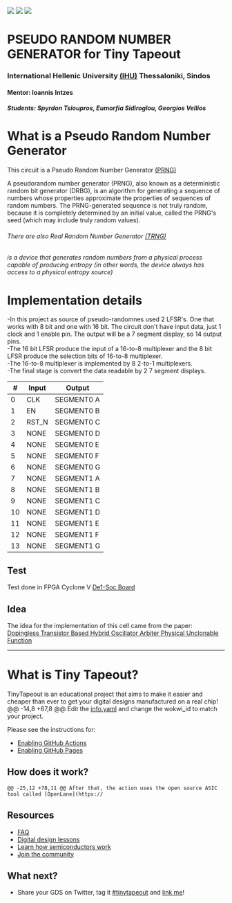![](../../workflows/gds/badge.svg) ![](../../workflows/docs/badge.svg) ![](../../workflows/wokwi_test/badge.svg)

# PSEUDO RANDOM NUMBER GENERATOR for Tiny Tapeout

### International Hellenic University [(IHU)](https://www.iee.ihu.gr/) Thessaloniki, Sindos
#### Mentor: Ioannis Intzes
##### Students: Spyrdon Tsioupros, Eumorfia Sidiroglou, Georgios Vellios

# What is a Pseudo Random Number Generator 

This circuit is a Pseudo Random Number Generator [(PRNG)](https://en.wikipedia.org/wiki/Pseudorandom_number_generator) 

A pseudorandom number generator (PRNG), also known as a deterministic random bit generator (DRBG), is an algorithm for generating a sequence of numbers whose properties approximate the properties of sequences of random numbers. The PRNG-generated sequence is not truly random, because it is completely determined by an initial value, called the PRNG's seed (which may include truly random values).



###### There are also Real Random Number Generator [(TRNG)](https://en.wikipedia.org/wiki/Hardware_random_number_generator)

###### is a device that generates random numbers from a physical process capable of producing entropy (in other words, the device always has access to a physical entropy source)

# Implementation details

-In this project as source of pseudo-randomnes used 2 LFSR's. One that works with 8 bit and one with 16 bit. The circuit don't have input data,  just 1 clock and 1 enable pin. The output will be a 7 segment display, so 14 output pins.  <br />
-The 16 bit LFSR produce the input of a 16-to-8 multiplexer and the 8 bit LFSR produce the selection bits of 16-to-8 multiplexer.  <br />
-The 16-to-8 multiplexer is implemented by 8 2-to-1 multiplexers.  <br />
-The final stage is convert the data readable by 2 7 segment displays.

| # | Input  | Output |
| ----- | ----- | ------ |
| 0     | CLK | SEGMENT0 A |
| 1     | EN | SEGMENT0 B |
| 2     | RST_N | SEGMENT0 C |
| 3     | NONE | SEGMENT0 D |
| 4     | NONE | SEGMENT0 E |
| 5     | NONE | SEGMENT0 F |
| 6     | NONE | SEGMENT0 G |
| 7     | NONE | SEGMENT1 A |
| 8     | NONE | SEGMENT1 B |
| 9     | NONE | SEGMENT1 C |
| 10    | NONE | SEGMENT1 D |
| 11    | NONE | SEGMENT1 E |
| 12    | NONE | SEGMENT1 F |
| 13    | NONE | SEGMENT1 G |



## Test

Test done in FPGA Cyclone V [De1-Soc Board](https://www.intel.com/content/www/us/en/partner/showcase/offering/a5b3b0000004cbaAAA/de1soc-board.html)

## Idea

The idea for the implementation of this cell came from the paper: [Dopingless Transistor Based Hybrid Oscillator Arbiter Physical Unclonable Function](https://ieeexplore.ieee.org/abstract/document/7987589)

----
# What is Tiny Tapeout?

TinyTapeout is an educational project that aims to make it easier and cheaper than ever to get your digital designs manufactured on a real chip!
	@@ -14,8 +67,8 @@ Edit the [info.yaml](info.yaml) and change the wokwi_id to match your project.

Please see the instructions for:

* [Enabling GitHub Actions](https://tinytapeout.com/faq/#when-i-commit-my-change-the-gds-action-isnt-running)
* [Enabling GitHub Pages](https://tinytapeout.com/faq/#my-github-action-is-failing-on-the-pages-part)

## How does it work?

	@@ -25,12 +78,11 @@ After that, the action uses the open source ASIC tool called [OpenLane](https://

## Resources

* [FAQ](https://tinytapeout.com/faq/)
* [Digital design lessons](https://tinytapeout.com/digital_design/)
* [Learn how semiconductors work](https://tinytapeout.com/siliwiz/)
* [Join the community](https://discord.gg/rPK2nSjxy8)

## What next?

* Share your GDS on Twitter, tag it [#tinytapeout](https://twitter.com/hashtag/tinytapeout?src=hashtag_click) and [link me](https://twitter.com/matthewvenn)!

